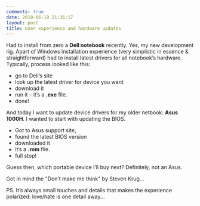 ```yaml
---
comments: true
date: 2010-06-19 21:36:17
layout: post
title: User experience and hardware updates
---
```


Had to install from zero a **Dell notebook** recently. Yes, my new development rig. Apart of Windows installation experience (very simplistic in essence & straightforward) had to install latest drivers for all notebook’s hardware. Typically, process looked like this:

  * go to Dell’s site 
  * look up the latest driver for device you want 
  * download it 
  * run it – it’s a **.exe** file. 
  * done! 

And today I want to update device drivers for my older netbook: **Asus 1000H**. I wanted to start with updating the BIOS. 

  * Got to Asus support site, 
  * found the latest BIOS version 
  * downloaded it 
  * it’s a **.rom** file. 
  * full stop! 

Guess then, which portable device I’ll buy next? Definitely, not an Asus. 

Got in mind the "Don’t make me think" by Steven Krug...

PS. It’s always small touches and details that makes the experience polarized: love/hate is one detail away...
